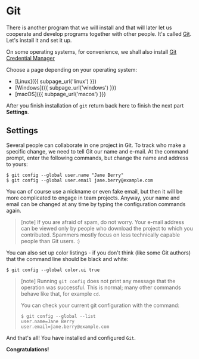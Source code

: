 # Git

There is another program that we will install and that will later let us cooperate
and develop programs together with other people. It's called [Git](https://git-scm.com/).
Let's install it and set it up.

On some operating systems, for convenience, we shall also install [Git Credential Manager](https://github.com/GitCredentialManager/git-credential-manager)

Choose a page depending on your operating system:

* [Linux]({{ subpage_url('linux') }})
* [Windows]({{ subpage_url('windows') }})
* [macOS]({{ subpage_url('macos') }})

After you finish installation of `git` return back here to finish the next part **Settings**.

## Settings

Several people can collaborate in one project in Git.
To track who make a specific change, we need to
tell Git our name and e-mail.
At the command prompt, enter the following commands, but change the
name and address to yours:

```console
$ git config --global user.name "Jane Berry"
$ git config --global user.email jane.berry@example.com
```

You can of course use a nickname or even
fake email, but then it will be more complicated to
engage in team projects.
Anyway, your name and email can be changed at any time
by typing the configuration commands again.

> [note]
> If you are afraid of spam, do not worry.
> Your e-mail address can be viewed only by people who download the project
> to which you contributed.
> Spammers mostly focus on less technically capable people than Git users. :)

You can also set up color listings - if you don't think
(like some Git authors) that the command line should be black and white:

```console
$ git config --global color.ui true
```

> [note]
> Running `git config` does not print any message that the operation was successful.
> This is normal; many other commands behave like that, for example `cd`.
>
> You can check your current git configuration with the command:
>
> ```console
> $ git config --global --list
> user.name=Jane Berry
> user.email=jane.berry@example.com
> ```

And that's all! You have installed and configured `Git`.

**Congratulations!**
